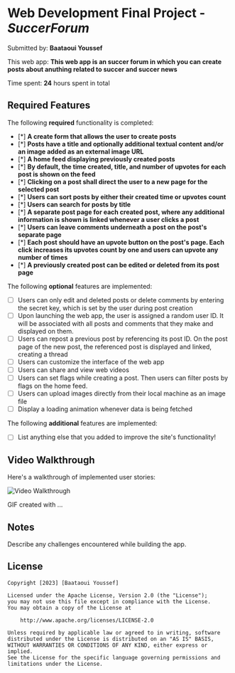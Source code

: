# Web Development Final Project - *SuccerForum*

Submitted by: **Baataoui Youssef**

This web app: **This web app is an succer forum in which you can create posts about anuthing related to succer and succer news**

Time spent: **24** hours spent in total

## Required Features

The following **required** functionality is completed:

- [*] **A create form that allows the user to create posts**
- [*] **Posts have a title and optionally additional textual content and/or an image added as an external image URL**
- [*] **A home feed displaying previously created posts**
- [*] **By default, the time created, title, and number of upvotes for each post is shown on the feed**
- [*] **Clicking on a post shall direct the user to a new page for the selected post**
- [*] **Users can sort posts by either their created time or upvotes count**
- [*] **Users can search for posts by title**
- [*] **A separate post page for each created post, where any additional information is shown is linked whenever a user clicks a post**
- [*] **Users can leave comments underneath a post on the post's separate page**
- [*] **Each post should have an upvote button on the post's page. Each click increases its upvotes count by one and users can upvote any number of times**
- [*] **A previously created post can be edited or deleted from its post page**

The following **optional** features are implemented:

- [ ] Users can only edit and deleted posts or delete comments by entering the secret key, which is set by the user during post creation
- [ ] Upon launching the web app, the user is assigned a random user ID. It will be associated with all posts and comments that they make and displayed on them.
- [ ] Users can repost a previous post by referencing its post ID. On the post page of the new post, the referenced post is displayed and linked, creating a thread
- [ ] Users can customize the interface of the web app
- [ ] Users can share and view web videos
- [ ] Users can set flags while creating a post. Then users can filter posts by flags on the home feed.
- [ ] Users can upload images directly from their local machine as an image file
- [ ] Display a loading animation whenever data is being fetched

The following **additional** features are implemented:

* [ ] List anything else that you added to improve the site's functionality!

## Video Walkthrough

Here's a walkthrough of implemented user stories:

<img src='http://i.imgur.com/https://imgur.com/8BkR5sQ.gif' title='Video Walkthrough' width='' alt='Video Walkthrough' />



<!-- Replace this with whatever GIF tool you used! -->
GIF created with ...  
<!-- Recommended tools:
[Kap](https://getkap.co/) for macOS
[ScreenToGif](https://www.screentogif.com/) for Windows
[peek](https://github.com/phw/peek) for Linux. -->

## Notes

Describe any challenges encountered while building the app.

## License

    Copyright [2023] [Baataoui Youssef]

    Licensed under the Apache License, Version 2.0 (the "License");
    you may not use this file except in compliance with the License.
    You may obtain a copy of the License at

        http://www.apache.org/licenses/LICENSE-2.0

    Unless required by applicable law or agreed to in writing, software
    distributed under the License is distributed on an "AS IS" BASIS,
    WITHOUT WARRANTIES OR CONDITIONS OF ANY KIND, either express or implied.
    See the License for the specific language governing permissions and
    limitations under the License.
